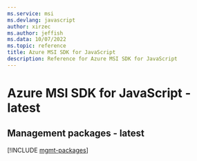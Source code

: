 ```yaml
---
ms.service: msi
ms.devlang: javascript
author: xirzec
ms.author: jeffish
ms.data: 10/07/2022
ms.topic: reference
title: Azure MSI SDK for JavaScript
description: Reference for Azure MSI SDK for JavaScript
---
```

# Azure MSI SDK for JavaScript - latest

## Management packages - latest
[!INCLUDE [mgmt-packages](msi-mgmt-index.md)]